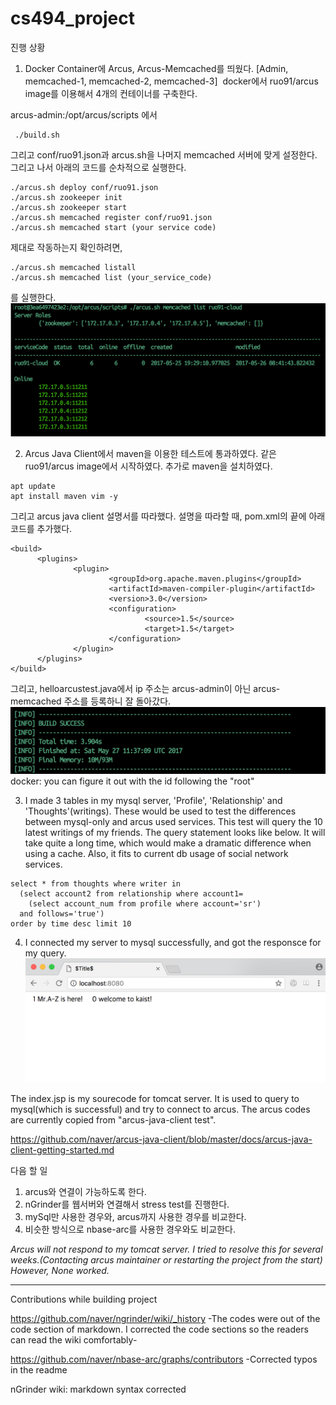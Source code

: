 # cs494_project

진행 상황
1. Docker Container에 Arcus, Arcus-Memcached를 띄웠다. [Admin, memcached-1, memcached-2, memcached-3]
  docker에서 ruo91/arcus image를 이용해서 4개의 컨테이너를 구축한다.
  
  arcus-admin:/opt/arcus/scripts 에서
  ```
  ./build.sh
  ```
  그리고 conf/ruo91.json과 arcus.sh을 나머지 memcached 서버에 맞게 설정한다.
  그리고 나서 아래의 코드를 순차적으로 실행한다.
  ```
  ./arcus.sh deploy conf/ruo91.json
  ./arcus.sh zookeeper init
  ./arcus.sh zookeeper start
  ./arcus.sh memcached register conf/ruo91.json
  ./arcus.sh memcached start (your service code)
  ```
  제대로 작동하는지 확인하려면,
  ```
  ./arcus.sh memcached listall
  ./arcus.sh memcached list (your_service_code)
  ```
  를 실행한다.
  ![arcus-list](./screenshots/arcus-list-cloud.png)
  
2. Arcus Java Client에서 maven을 이용한 테스트에 통과하였다.
  같은 ruo91/arcus image에서 시작하였다.
  추가로 maven을 설치하였다.
  ```
  apt update
  apt install maven vim -y
  ```
  그리고 arcus java client 설명서를 따라했다.
  설명을 따라할 때, pom.xml의 끝에 아래 코드를 추가했다.
  ```
  <build>
        <plugins>
                <plugin>
                        <groupId>org.apache.maven.plugins</groupId>
                        <artifactId>maven-compiler-plugin</artifactId>
                        <version>3.0</version>
                        <configuration>
                                <source>1.5</source>
                                <target>1.5</target>
                        </configuration>
                </plugin>
        </plugins>
  </build>
  ```
  그리고, helloarcustest.java에서 ip 주소는 arcus-admin이 아닌 arcus-memcached 주소를 등록하니 잘 돌아갔다.
  ![arcus-mvn-test](./screenshots/arcus-test-build.png)
  docker: you can figure it out with the id following the "root"
  
3. I made 3 tables in my mysql server, 'Profile', 'Relationship' and 'Thoughts'(writings). These would be used to test the differences between mysql-only and arcus used services. This test will query the 10 latest writings of my friends. The query statement looks like below. It will take quite a long time, which would make a dramatic difference when using a cache. Also, it fits to current db usage of social network services.
```
select * from thoughts where writer in
  (select account2 from relationship where account1=
    (select account_num from profile where account='sr')
  and follows='true')
order by time desc limit 10
```
4. I connected my server to mysql successfully, and got the responsce for my query.
![opened in chrome](https://github.com/hyunjongL/cs494_project/blob/master/mysql.png)

The index.jsp is my sourecode for tomcat server. It is used to query to mysql(which is successful) and try to connect to arcus. The arcus codes are currently copied from "arcus-java-client test".


https://github.com/naver/arcus-java-client/blob/master/docs/arcus-java-client-getting-started.md



다음 할 일
1. arcus와 연결이 가능하도록 한다.
2. nGrinder를 웹서버와 연결해서 stress test를 진행한다.
3. mySql만 사용한 경우와, arcus까지 사용한 경우를 비교한다.
4. 비슷한 방식으로 nbase-arc를 사용한 경우와도 비교한다.

*Arcus will not respond to my tomcat server. I tried to resolve this for several weeks.(Contacting arcus maintainer or restarting the project from the start) However, None worked.*

--------------------------------------------------------------------------
Contributions while building project

https://github.com/naver/ngrinder/wiki/_history
-The codes were out of the code section of markdown.
I corrected the code sections so the readers can read the wiki comfortably-

https://github.com/naver/nbase-arc/graphs/contributors
-Corrected typos in the readme

nGrinder wiki: markdown syntax corrected
